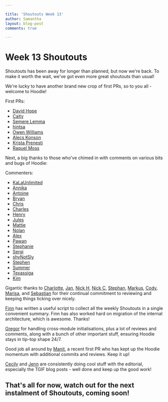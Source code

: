 ```yaml
---

title: 'Shoutouts Week 13'
author: Samantha 
layout: blog-post
comments: true

---
```


# Week 13 Shoutouts 

Shoutouts has been away for longer than planned, but now we're back. To make it worth the wait, we've got even more great shoutouts than usual!

We're lucky to have another brand new crop of first PRs, so to you all - welcome to Hoodie!

First PRs:

* [David Hope](https://github.com/HopeMobile)
* [Caity](https://github.com/caityc)
* [Semere Lemma](https://github.com/gitsemere)
* [hintsa](https://github.com/hintsa)
* [Owen Williams](https://github.com/hyperperforator)
* [Alecs Konson](https://github.com/konson)
* [Krista Prenesti](https://github.com/kprenesti)
* [Raquel Moss](https://github.com/raquelxmoss)

Next, a big thanks to those who've chimed in with comments on various bits and bugs of Hoodie:

Commenters:

* [KaLaUnlimited](https://github.com/KaLaUnlimited)
* [Annika](https://github.com/NeekyRabbit)
* [Antoine](https://github.com/antoinelyset)
* [Bryan](https://github.com/bryanbierce)
* [Chris](https://github.com/chrisdemars)
* [Charles](https://github.com/doublerebel)
* [Henry](https://github.com/hzoo)
* [Jules](https://github.com/jo-porter)
* [Mattie](https://github.com/matsieftw)
* [Nolan](https://github.com/nolanlawson)
* [Alex](https://github.com/espy)
* [Pawan](https://github.com/pawan92)
* [Stephanie](https://github.com/rubymorillo)
* [Sergi](https://github.com/sergi)
* [shyNotSly](https://github.com/shyNotSly)
* [Stephen](https://github.com/stevemasta34)
* [Summer](https://github.com/summerspirit)
* [Texassiga](https://github.com/texassiga)
* [Kim](https://github.com/kmcrayton7)

Gigantic thanks to [Charlotte](https://github.com/Charlotteis), [Jan](https://github.com/janl), [Nick H](https://github.com/HipsterBrown), [Nick C](https://github.com/nickcolley), [Stephan](https://github.com/boennemann), [Markus](https://github.com/coderbyheart), [Cody](https://github.com/codyzu), [Marisa](https://github.com/marisalaneous), and [Sebastian](https://github.com/sebbel) for their continual commitment to reviewing and keeping things ticking over nicely.

[Finn](https://github.com/finnp) has written a useful script to collect all the weekly Shoutouts in a single convenient summary. Finn has also worked hard on migration of the internal architecture, which is awesome. Thanks! 

[Gregor](https://github.com/gr2m) for handling cross-module initialisations, plus a lot of reviews and comments, along with a bunch of other important stuff, ensuring Hoodie stays in tip-top shape 24/7.

Good job all around by [Manit](https://github.com/kazekagegaara), a recent first PR who has kept up the Hoodie momentum with additional commits and reviews. Keep it up!   

[Cecily](https://github.com/skeskali) and [Jenn](https://github.com/renrutnnej) are consistently doing cool stuff with the editorial, especially the TGIF blog posts - well done and keep up the good work!

## That's all for now, watch out for the next instalment of Shoutouts, coming soon! 


